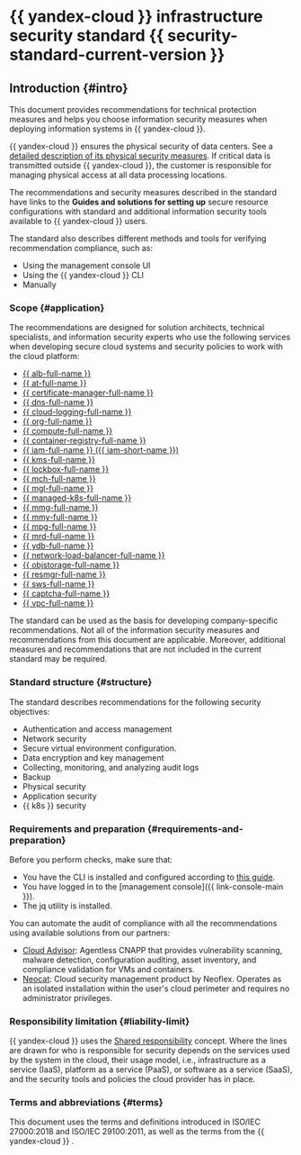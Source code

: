 # {{ yandex-cloud }} infrastructure security standard {{ security-standard-current-version }}

## Introduction {#intro}

This document provides recommendations for technical protection measures and helps you choose information security measures when deploying information systems in {{ yandex-cloud }}.

{{ yandex-cloud }} ensures the physical security of data centers. See a [detailed description of its physical security measures](../../../security/standarts.md). If critical data is transmitted outside {{ yandex-cloud }}, the customer is responsible for managing physical access at all data processing locations.

The recommendations and security measures described in the standard have links to the **Guides and solutions for setting up** secure resource configurations with standard and additional information security tools available to {{ yandex-cloud }} users.

The standard also describes different methods and tools for verifying recommendation compliance, such as:

* Using the management console UI
* Using the {{ yandex-cloud }} CLI
* Manually

### Scope {#application}


The recommendations are designed for solution architects, technical specialists, and information security experts who use the following services when developing secure cloud systems and security policies to work with the cloud platform:

* [{{ alb-full-name }}](../../../application-load-balancer/)
* [{{ at-full-name }}](../../../audit-trails/)
* [{{ certificate-manager-full-name }}](../../../certificate-manager/)
* [{{ dns-full-name }}](../../../dns/)
* [{{ cloud-logging-full-name }}](../../../logging/)
* [{{ org-full-name }}](../../../organization/)
* [{{ compute-full-name }}](../../../compute/)
* [{{ container-registry-full-name }}](../../../container-registry/)
* [{{ iam-full-name }} ({{ iam-short-name }})](../../../iam/)
* [{{ kms-full-name }}](../../../kms/)
* [{{ lockbox-full-name }}](../../../lockbox/)
* [{{ mch-full-name }}](../../../managed-clickhouse/)
* [{{ mgl-full-name }}](../../../managed-gitlab/)
* [{{ managed-k8s-full-name }}](../../../managed-kubernetes/)
* [{{ mmg-full-name }}](../../../managed-mongodb/)
* [{{ mmy-full-name }}](../../../managed-mysql/)
* [{{ mpg-full-name }}](../../../managed-postgresql/)
* [{{ mrd-full-name }}](../../../managed-redis/)
* [{{ ydb-full-name }}](../../../ydb/)
* [{{ network-load-balancer-full-name }}](../../../network-load-balancer/)
* [{{ objstorage-full-name }}](../../../storage/)
* [{{ resmgr-full-name }}](../../../resource-manager/)
* [{{ sws-full-name }}](../../../smartwebsecurity/)
* [{{ captcha-full-name }}](../../../smartcaptcha/)
* [{{ vpc-full-name }}](../../../vpc/)

The standard can be used as the basis for developing company-specific recommendations. Not all of the information security measures and recommendations from this document are applicable. Moreover, additional measures and recommendations that are not included in the current standard may be required.

### Standard structure {#structure}

The standard describes recommendations for the following security objectives:
* Authentication and access management
* Network security
* Secure virtual environment configuration.
* Data encryption and key management
* Collecting, monitoring, and analyzing audit logs
* Backup
* Physical security
* Application security
* {{ k8s }} security

### Requirements and preparation {#requirements-and-preparation}

Before you perform checks, make sure that:
* You have the CLI is installed and configured according to [this guide](../../../cli/quickstart.md).
* You have logged in to the [management console]({{ link-console-main }}).
* The jq utility is installed.

You can automate the audit of compliance with all the recommendations using available solutions from our partners:
* [Cloud Advisor](/marketplace/products/cloudadvisor/cloudadvisor): Agentless CNAPP that provides vulnerability scanning, malware detection, configuration auditing, asset inventory, and compliance validation for VMs and containers.
* [Neocat](/marketplace/products/neoflex/neocat): Cloud security management product by Neoflex. Operates as an isolated installation within the user's cloud perimeter and requires no administrator privileges.

### Responsibility limitation {#liability-limit}

{{ yandex-cloud }} uses the [Shared responsibility](/security/shared-responsibility) concept. Where the lines are drawn for who is responsible for security depends on the services used by the system in the cloud, their usage model, i.e., infrastructure as a service (IaaS), platform as a service (PaaS), or software as a service (SaaS), and the security tools and policies the cloud provider has in place.

### Terms and abbreviations {#terms}

This document uses the terms and definitions introduced in ISO/IEC 27000:2018 and ISO/IEC 29100:2011, as well as the terms from the {{ yandex-cloud }} .
